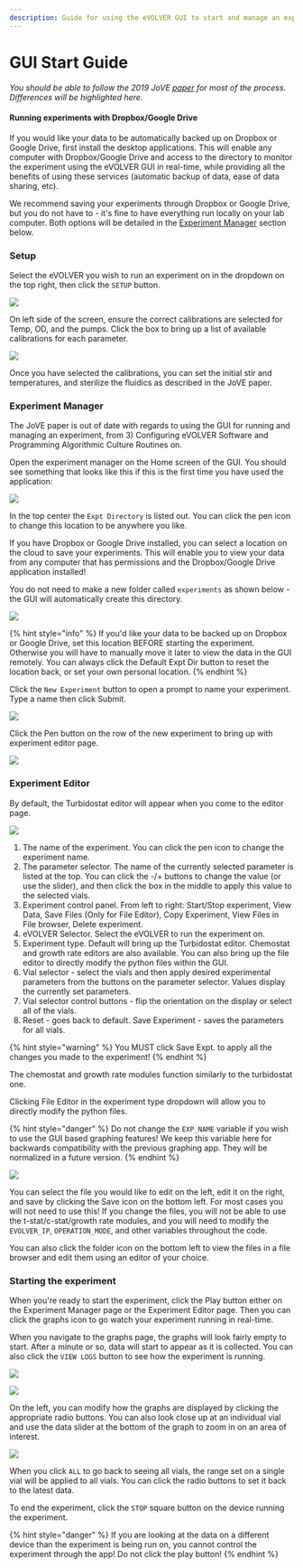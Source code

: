 ```yaml
---
description: Guide for using the eVOLVER GUI to start and manage an experiment
---
```


# GUI Start Guide

_You should be able to follow the 2019 JoVE_ [_paper_](https://www.jove.com/t/59652/designing-automated-high-throughput-continuous-cell-growth) _for most of the process. Differences will be highlighted here._

#### Running experiments with Dropbox/Google Drive

If you would like your data to be automatically backed up on Dropbox or Google Drive, first install the desktop applications. This will enable any computer with Dropbox/Google Drive and access to the directory to monitor the experiment using the eVOLVER GUI in real-time, while providing all the benefits of using these services (automatic backup of data, ease of data sharing, etc).

We recommend saving your experiments through Dropbox or Google Drive, but you do not have to - it's fine to have everything run locally on your lab computer. Both options will be detailed in the [Experiment Manager](gui-start-guide.md#experiment-manager) section below.

### Setup

Select the eVOLVER you wish to run an experiment on in the dropdown on the top right, then click the `SETUP` button.

![](<../../.gitbook/assets/Screen Shot 2022-06-30 at 1.22.47 PM.png>)

On left side of the screen, ensure the correct calibrations are selected for Temp, OD, and the pumps. Click the box to bring up a list of available calibrations for each parameter.

![](<../../.gitbook/assets/Screen Shot 2022-06-30 at 1.24.57 PM.png>)

Once you have selected the calibrations, you can set the initial stir and temperatures, and sterilize the fluidics as described in the JoVE paper.&#x20;

### Experiment Manager

The JoVE paper is out of date with regards to using the GUI for running and managing an experiment, from 3) Configuring eVOLVER Software and Programming Algorithmic Culture Routines on.

Open the experiment manager on the Home screen of the GUI. You should see something that looks like this if this is the first time you have used the application:

![](<../../.gitbook/assets/Screen Shot 2022-06-30 at 1.30.46 PM.png>)

In the top center the `Expt Directory` is listed out. You can click the pen icon to change this location to be anywhere you like.

If you have Dropbox or Google Drive installed, you can select a location on the cloud to save your experiments. This will enable you to view your data from any computer that has permissions and the Dropbox/Google Drive application installed!

You do not need to make a new folder called `experiments` as shown below - the GUI will automatically create this directory.

![](../../.gitbook/assets/db\_folder-01.png)

{% hint style="info" %}
If you'd like your data to be backed up on Dropbox or Google Drive, set this location BEFORE starting the experiment. Otherwise you will have to manually move it later to view the data in the GUI remotely. You can always click the Default Expt Dir button to reset the location back, or set your own personal location.
{% endhint %}

Click the `New Experiment` button to open a prompt to name your experiment. Type a name then click Submit.

![](<../../.gitbook/assets/Screen Shot 2022-06-30 at 1.52.37 PM.png>)

Click the Pen button on the row of the new experiment to bring up with experiment editor page.

![](<../../.gitbook/assets/Screen Shot 2022-06-30 at 3.21.40 PM.png>)

### Experiment Editor

By default, the Turbidostat editor will appear when you come to the editor page.&#x20;

![](../../.gitbook/assets/Untitled-1-01.png)

1. The name of the experiment. You can click the pen icon to change the experiment name.
2. The parameter selector. The name of the currently selected parameter is listed at the top. You can click the -/+ buttons to change the value (or use the slider), and then click the box in the middle to apply this value to the selected vials.
3. Experiment control panel. From left to right: Start/Stop experiment, View Data, Save Files (Only for File Editor), Copy Experiment, View Files in File browser, Delete experiment.
4. eVOLVER Selector. Select the eVOLVER to run the experiment on.
5. Experiment type. Default will bring up the Turbidostat editor. Chemostat and growth rate editors are also available. You can also bring up the file editor to directly modify the python files within the GUI.
6. Vial selector - select the vials and then apply desired experimental parameters from the buttons on the parameter selector. Values display the currently set parameters.
7. Vial selector control buttons - flip the orientation on the display or select all of the vials.
8. Reset - goes back to default. Save Experiment - saves the parameters for all vials.

{% hint style="warning" %}
You MUST click Save Expt. to apply all the changes you made to the experiment!
{% endhint %}

The chemostat and growth rate modules function similarly to the turbidostat one.

Clicking File Editor in the experiment type dropdown will allow you to directly modify the python files.

{% hint style="danger" %}
Do not change the `EXP_NAME` variable if you wish to use the GUI based graphing features! We keep this variable here for backwards compatibility with the previous graphing app. They will be normalized in a future version.
{% endhint %}

![](<../../.gitbook/assets/Screen Shot 2022-06-30 at 4.09.55 PM.png>)

You can select the file you would like to edit on the left, edit it on the right, and save by clicking the Save icon on the bottom left. For most cases you will not need to use this! If you change the files, you will not be able to use the t-stat/c-stat/growth rate modules, and you will need to modify the `EVOLVER_IP`, `OPERATION_MODE`, and other variables throughout the code.

You can also click the folder icon on the bottom left to view the files in a file browser and edit them using an editor of your choice.

### Starting the experiment

When you're ready to start the experiment, click the Play button either on the Experiment Manager page or the Experiment Editor page. Then you can click the graphs icon to go watch your experiment running in real-time.

When you navigate to the graphs page, the graphs will look fairly empty to start. After a minute or so, data will start to appear as it is collected. You can also click the `VIEW LOGS` button to see how the experiment is running.

![](<../../.gitbook/assets/Screen Shot 2022-07-05 at 11.59.18 AM (2).png>)

![](<../../.gitbook/assets/Screen Shot 2022-07-05 at 11.59.00 AM.png>)

On the left, you can modify how the graphs are displayed by clicking the appropriate radio buttons. You can also look close up at an individual vial and use the data slider at the bottom of the graph to zoom in on an area of interest.

![](<../../.gitbook/assets/Screen Shot 2022-07-05 at 12.08.39 PM.png>)

When you click `ALL` to go back to seeing all vials, the range set on a single vial will be applied to all vials. You can click the radio buttons to set it back to the latest data.

To end the experiment, click the `STOP` square button on the device running the experiment.

{% hint style="danger" %}
If you are looking at the data on a different device than the experiment is being run on, you cannot control the experiment through the app! Do not click the play button!
{% endhint %}

